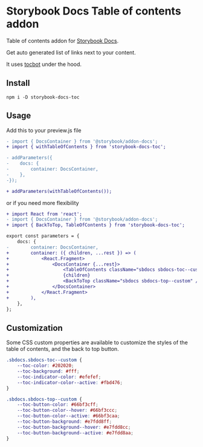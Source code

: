 # Storybook Docs Table of contents addon

Table of contents addon for [Storybook Docs](https://www.npmjs.com/package/@storybook/addon-docs).

Get auto generated list of links next to your content.

It uses [tocbot](https://github.com/tscanlin/tocbot) under the hood.

## Install

```
npm i -D storybook-docs-toc
```

## Usage

Add this to your preview.js file

```diff
- import { DocsContainer } from '@storybook/addon-docs';
+ import { withTableOfContents } from 'storybook-docs-toc';

- addParameters({
-    docs: {
-        container: DocsContainer,
-    },
-});

+ addParameters(withTableOfContents());
```

or if you need more flexibility

```diff
+ import React from 'react';
- import { DocsContainer } from '@storybook/addon-docs';
+ import { BackToTop, TableOfContents } from 'storybook-docs-toc';

export const parameters = {
    docs: {
-        container: DocsContainer,
+        container: ({ children, ...rest }) => (
+            <React.Fragment>
+                <DocsContainer {...rest}>
+                    <TableOfContents className="sbdocs sbdocs-toc--custom" />
+                    {children}
+                    <BackToTop className="sbdocs sbdocs-top--custom" />
+                </DocsContainer>
+            </React.Fragment>
+        ),          
    },
};
```

## Customization

Some CSS custom properties are available to customize the styles of the table of contents, and the back to top button.

```css
.sbdocs.sbdocs-toc--custom {
    --toc-color: #202020;
    --toc-background: #fff;
    --toc-indicator-color: #efefef;
    --toc-indicator-color--active: #fbd476;
}

.sbdocs.sbdocs-top--custom {
    --toc-button-color: #66bf3cff;
    --toc-button-color--hover: #66bf3ccc;
    --toc-button-color--active: #66bf3caa;
    --toc-button-background: #e7fdd8ff;
    --toc-button-background--hover: #e7fdd8cc;
    --toc-button-background--active: #e7fdd8aa;
}
```
